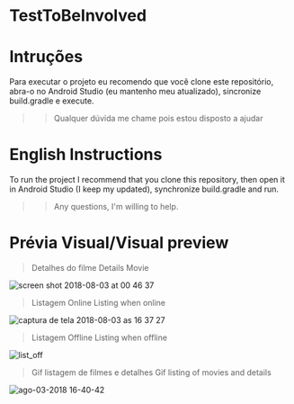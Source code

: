 # TestToBeInvolved

# Intruções
Para executar o projeto eu recomendo que você clone este repositório, abra-o no Android Studio (eu mantenho meu atualizado), sincronize build.gradle e execute.
>>Qualquer dúvida me chame pois estou disposto a ajudar 

# English Instructions
To run the project I recommend that you clone this repository, then open it in Android Studio (I keep my updated), synchronize build.gradle and run.
>>Any questions, I'm willing to help.

# Prévia Visual/Visual preview
>Detalhes do filme
>Details Movie

![screen shot 2018-08-03 at 00 46 37](https://user-images.githubusercontent.com/18127700/43623590-6484c630-96b8-11e8-95ce-d1c379d58a0c.png)

>Listagem Online
>Listing when online

![captura de tela 2018-08-03 as 16 37 27](https://user-images.githubusercontent.com/18127700/43662990-397f1fd6-973e-11e8-9787-84f476d042ff.png)

>Listagem Offline
>Listing when offline

![list_off](https://user-images.githubusercontent.com/18127700/43662984-2ef0c90c-973e-11e8-8019-a695f7736b9a.png)

>Gif listagem de filmes e detalhes
>Gif listing of movies and details

![ago-03-2018 16-40-42](https://user-images.githubusercontent.com/18127700/43662473-6bfd3e2c-973c-11e8-834a-d2f8844eac7b.gif)
